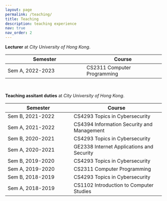 ```yaml
---
layout: page
permalink: /teaching/
title: Teaching
description: teaching experience
nav: true
nav_order: 2
---
```


**Lecturer** at *City University of Hong Kong*.

| Semester  | Course |
| --------------------- | --------------------- |
| Sem A, 2022-2023 <img width=100/> | CS2311  Computer Programming |

<br />

**Teaching assitant duties** at *City University of Hong Kong*.


| Semester  | Course |
| --------------------- | --------------------- |
| Sem B, 2021-2022 <img width=100/> | CS4293  Topics in Cybersecurity |
| Sem A, 2021-2022 <img width=100/> | CS4394  Information Security and Management |
| Sem B, 2020-2021 <img width=100/> | CS4293  Topics in Cybersecurity |
| Sem A, 2020-2021 <img width=100/> | GE2338  Internet Applications and Security |
| Sem B, 2019-2020 <img width=100/> | CS4293  Topics in Cybersecurity |
| Sem A, 2019-2020 <img width=100/> | CS2311  Computer Programming |
| Sem B, 2018-2019 <img width=100/> | CS4293  Topics in Cybersecurity |
| Sem A, 2018-2019 <img width=100/> | CS1102  Introduction to Computer Studies |
